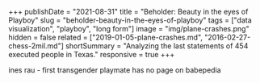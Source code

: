 +++
publishDate = "2021-08-31"
title = "Beholder: Beauty in the eyes of Playboy"
slug = "beholder-beauty-in-the-eyes-of-playboy"
tags = ["data visualization", "playboy", "long form"]
image = "img/plane-crashes.png"
hidden = false
related = ["2019-01-05-plane-crashes.md", "2016-02-27-chess-2mil.md"]
shortSummary = "Analyzing the last statements of 454 executed people in Texas."
responsive = true
+++

ines rau - first transgender playmate has no page on babepedia

<div id="viz-units"></div>

<div id="viz-scatter"></div>

<div id="viz-trends"></div>

<div id="viz-bwh"></div>

<script src="http://localhost:9001/bundle.js"></script>
<!-- <script src="/build/bundle.js"></script> -->
